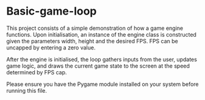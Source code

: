 # Basic-game-loop

This project consists of a simple demonstration of how a game engine functions. Upon initialisation, an instance of the engine class is constructed given the parameters width, height and the desired FPS. FPS can be uncapped by entering a zero value.

After the engine is initialised, the loop gathers inputs from the user, updates game logic, and draws the current game state to the screen at the speed determined by FPS cap.

Please ensure you have the Pygame module installed on your system before running this file.
